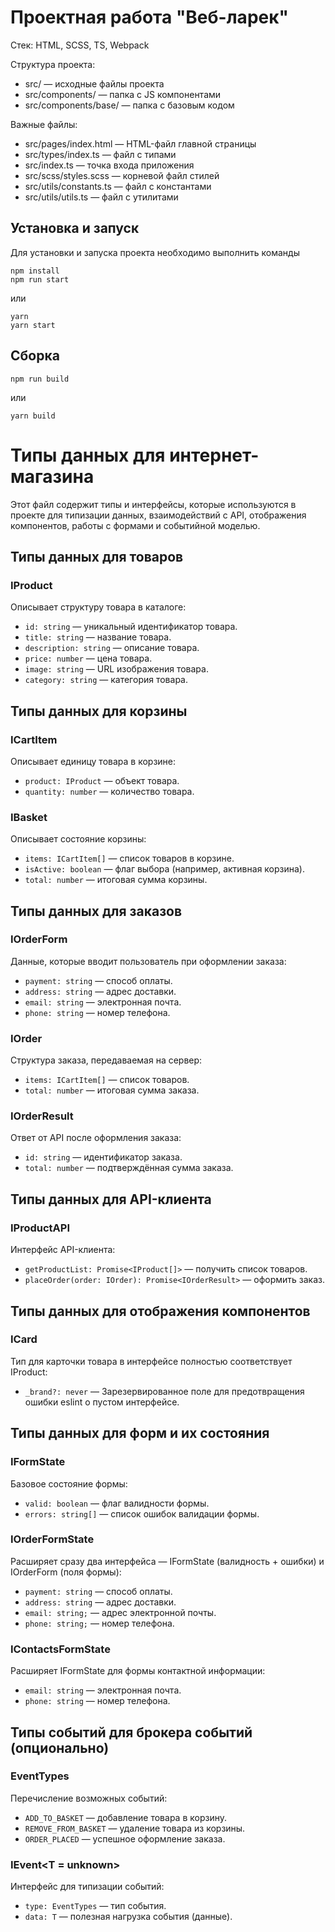# Проектная работа "Веб-ларек"

Стек: HTML, SCSS, TS, Webpack

Структура проекта:
- src/ — исходные файлы проекта
- src/components/ — папка с JS компонентами
- src/components/base/ — папка с базовым кодом

Важные файлы:
- src/pages/index.html — HTML-файл главной страницы
- src/types/index.ts — файл с типами
- src/index.ts — точка входа приложения
- src/scss/styles.scss — корневой файл стилей
- src/utils/constants.ts — файл с константами
- src/utils/utils.ts — файл с утилитами

## Установка и запуск
Для установки и запуска проекта необходимо выполнить команды

```
npm install
npm run start
```

или

```
yarn
yarn start
```
## Сборка

```
npm run build
```

или

```
yarn build
```
# Типы данных для интернет-магазина

Этот файл содержит типы и интерфейсы, которые используются в проекте для типизации данных, взаимодействий с API, отображения компонентов, работы с формами и событийной моделью.

## Типы данных для товаров

### IProduct
Описывает структуру товара в каталоге:
- `id: string` — уникальный идентификатор товара.
- `title: string` — название товара.
- `description: string` — описание товара.
- `price: number` — цена товара.
- `image: string` — URL изображения товара.
- `category: string` — категория товара.

## Типы данных для корзины

### ICartItem
Описывает единицу товара в корзине:
- `product: IProduct` — объект товара.
- `quantity: number` — количество товара.

### IBasket
Описывает состояние корзины:
- `items: ICartItem[]` — список товаров в корзине.
- `isActive: boolean` — флаг выбора (например, активная корзина).
- `total: number` — итоговая сумма корзины.

## Типы данных для заказов

### IOrderForm
Данные, которые вводит пользователь при оформлении заказа:
- `payment: string` — способ оплаты.
- `address: string` — адрес доставки.
- `email: string` — электронная почта.
- `phone: string` — номер телефона.

### IOrder
Структура заказа, передаваемая на сервер:
- `items: ICartItem[]` — список товаров.
- `total: number` — итоговая сумма заказа.

### IOrderResult
Ответ от API после оформления заказа:
- `id: string` — идентификатор заказа.
- `total: number` — подтверждённая сумма заказа.

## Типы данных для API-клиента

### IProductAPI
Интерфейс API-клиента:
- `getProductList: Promise<IProduct[]>` — получить список товаров.
- `placeOrder(order: IOrder): Promise<IOrderResult>` — оформить заказ.

## Типы данных для отображения компонентов

### ICard
Тип для карточки товара в интерфейсе полностью соответствует IProduct:
- `_brand?: never` — Зарезервированное поле для предотвращения ошибки eslint о пустом интерфейсе.

##  Типы данных для форм и их состояния

### IFormState
Базовое состояние формы:
- `valid: boolean` — флаг валидности формы.
- `errors: string[]` — список ошибок валидации формы.

### IOrderFormState
Расширяет сразу два интерфейса — IFormState (валидность + ошибки) и IOrderForm (поля формы):
- `payment: string` — способ оплаты.
- `address: string` — адрес доставки.
- `email: string;` — адрес электронной почты.
- `phone: string;` — номер телефона.

### IContactsFormState
Расширяет IFormState для формы контактной информации:
- `email: string` — электронная почта.
- `phone: string` — номер телефона.

## Типы событий для брокера событий (опционально)

### EventTypes
Перечисление возможных событий:
- `ADD_TO_BASKET` — добавление товара в корзину.
- `REMOVE_FROM_BASKET` — удаление товара из корзины.
- `ORDER_PLACED` — успешное оформление заказа.

### IEvent<T = unknown>
Интерфейс для типизации событий:
- `type: EventTypes` — тип события.
- `data: T` — полезная нагрузка события (данные).